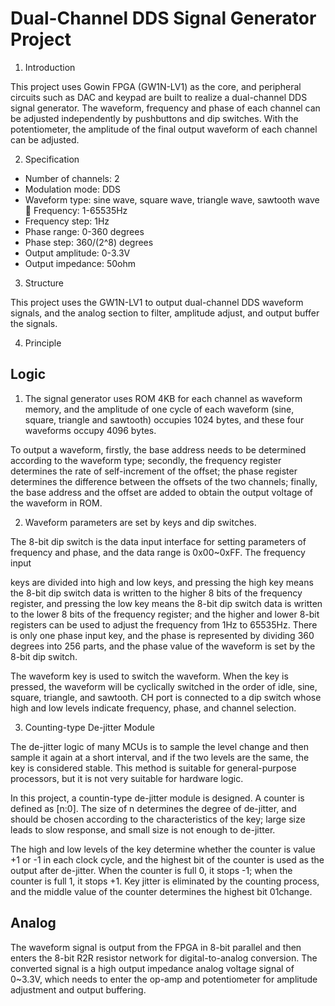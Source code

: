 # Dual-Channel DDS Signal Generator Project

1. Introduction

This project uses Gowin FPGA (GW1N-LV1) as the core, and peripheral circuits such as DAC and keypad are built to realize a dual-channel DDS signal generator. The waveform, frequency and phase of each channel can be adjusted independently by pushbuttons and dip switches. With the potentiometer, the amplitude of the final output waveform of each channel can be adjusted.

2. Specification

* Number of channels: 2
* Modulation mode: DDS
* Waveform type: sine wave, square wave, triangle wave, sawtooth wave  Frequency: 1-65535Hz
* Frequency step: 1Hz
* Phase range: 0-360 degrees
* Phase step: 360/(2^8) degrees
* Output amplitude: 0-3.3V
* Output impedance: 50ohm

3. Structure

This project uses the GW1N-LV1 to output dual-channel DDS waveform signals, and the analog section to filter, amplitude adjust, and output buffer the signals.

4. Principle

## Logic

1. The signal generator uses ROM 4KB for each channel as waveform memory, and the amplitude of one cycle of each waveform (sine, square, triangle and sawtooth) occupies 1024 bytes, and these four waveforms occupy 4096 bytes.

To output a waveform, firstly, the base address needs to be determined according to the waveform type; secondly, the frequency register determines the rate of self-increment of the offset; the phase register determines the difference between the offsets of the two channels; finally, the base address and the offset are added to obtain the output voltage of the waveform in ROM.

2. Waveform parameters are set by keys and dip switches.

The 8-bit dip switch is the data input interface for setting parameters of frequency and phase, and the data range is 0x00~0xFF. The frequency input

keys are divided into high and low keys, and pressing the high key means the 8-bit dip switch data is written to the higher 8 bits of the frequency register, and pressing the low key means the 8-bit dip switch data is written to the lower 8 bits of the frequency register; and the higher and lower 8-bit registers can be used to adjust the frequency from 1Hz to 65535Hz.
There is only one phase input key, and the phase is represented by dividing 360 degrees into 256 parts, and the phase value of the waveform is set by the 8-bit dip switch.

The waveform key is used to switch the waveform. When the key is pressed, the waveform will be cyclically switched in the order of idle, sine, square, triangle, and sawtooth. CH port is connected to a dip switch whose high and low levels indicate frequency, phase, and channel selection.

3. Counting-type De-jitter Module

The de-jitter logic of many MCUs is to sample the level change and then sample it again at a short interval, and if the two levels are the same, the key is considered stable. This method is suitable for general-purpose processors, but it is not very suitable for hardware logic.

In this project, a countin-type de-jitter module is designed. A counter is defined as [n:0]. The size of n determines the degree of de-jitter, and should be chosen according to the characteristics of the key; large size leads to slow response, and small size is not enough to de-jitter.

The high and low levels of the key determine whether the counter is value +1 or -1 in each clock cycle, and the highest bit of the counter is used as the output after de-jitter. When the counter is full 0, it stops -1; when the counter is full 1, it stops +1. Key jitter is eliminated by the counting process, and the middle value of the counter determines the highest bit 01change.

## Analog

The waveform signal is output from the FPGA in 8-bit parallel and then enters the 8-bit R2R resistor network for digital-to-analog conversion. The converted signal is a high output impedance analog voltage signal of 0~3.3V, which needs to enter the op-amp and potentiometer for amplitude adjustment and output buffering.
